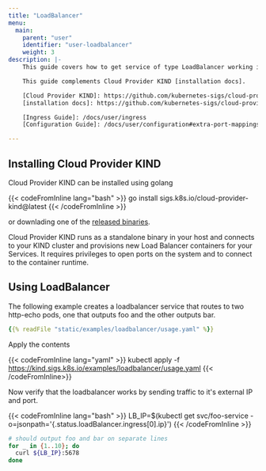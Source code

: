```yaml
---
title: "LoadBalancer"
menu:
  main:
    parent: "user"
    identifier: "user-loadbalancer"
    weight: 3
description: |-
    This guide covers how to get service of type LoadBalancer working in a kind cluster using [Cloud Provider KIND].

    This guide complements Cloud Provider KIND [installation docs].

    [Cloud Provider KIND]: https://github.com/kubernetes-sigs/cloud-provider-kind
    [installation docs]: https://github.com/kubernetes-sigs/cloud-provider-kind?tab=readme-ov-file#install

    [Ingress Guide]: /docs/user/ingress
    [Configuration Guide]: /docs/user/configuration#extra-port-mappings

---
```


## Installing Cloud Provider KIND

Cloud Provider KIND can be installed using golang

{{< codeFromInline lang="bash" >}}
go install sigs.k8s.io/cloud-provider-kind@latest
{{< /codeFromInline >}}

or downlading one of the [released binaries](https://github.com/kubernetes-sigs/cloud-provider-kind/releases).

Cloud Provider KIND runs as a standalone binary in your host and connects to your KIND cluster and provisions new Load Balancer containers for your Services. It requires privileges to open ports on the system and to connect to the container runtime.

## Using LoadBalancer

The following example creates a loadbalancer service that routes to two http-echo pods, one that outputs foo and the other outputs bar.

```yaml
{{% readFile "static/examples/loadbalancer/usage.yaml" %}}
```

Apply the contents

{{< codeFromInline lang="yaml" >}}
kubectl apply -f https://kind.sigs.k8s.io/examples/loadbalancer/usage.yaml
{{< /codeFromInline>}}

Now verify that the loadbalancer works by sending traffic to it's external IP and port.

{{< codeFromInline lang="bash" >}}
LB_IP=$(kubectl get svc/foo-service -o=jsonpath='{.status.loadBalancer.ingress[0].ip}')
{{< /codeFromInline >}}

```bash
# should output foo and bar on separate lines 
for _ in {1..10}; do
  curl ${LB_IP}:5678
done
```
